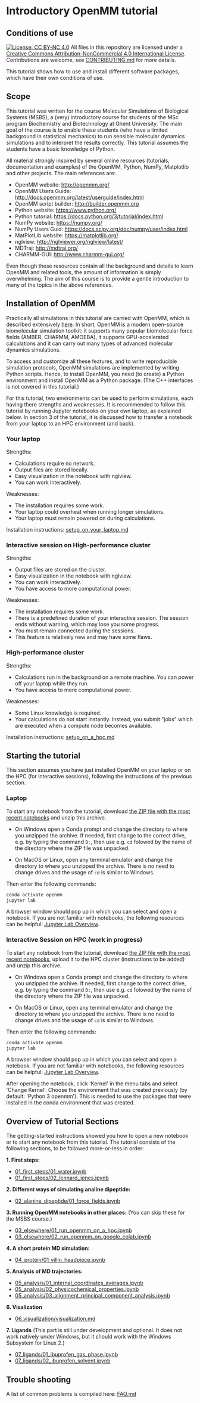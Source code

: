 # Introductory OpenMM tutorial

## Conditions of use

[![License: CC BY-NC 4.0](https://i.creativecommons.org/l/by-nc/4.0/88x31.png)](https://creativecommons.org/licenses/by-nc/4.0/)
All files in this repository are licensed under a [Creative Commons Attribution-NonCommercial 4.0 International License](http://creativecommons.org/licenses/by-nc/4.0/). Contributions are welcome, see [CONTRIBUTING.md](https://github.ugent.be/Py4Sci/.github/blob/main/CONTRIBUTING.md) for more details.

This tutorial shows how to use and install different software packages, which have their own conditions of use.


## Scope

This tutorial was written for the course Molecular Simulations of Biological Systems (MSBS), a (very) introductory course for students of the MSc program Biochemistry and Biotechnology at Ghent University.
The main goal of the course is to enable these students (who have a limited background in statistical mechanics) to run sensible molecular dynamics simulations and to interpret the results correctly.
This tutorial assumes the students have a basic knowledge of Python.

All material strongly inspired by several online resources (tutorials, documentation and examples) of the OpenMM, Python, NumPy, Matplotlib and other projects.
The main references are:

* OpenMM website: http://openmm.org/
* OpenMM Users Guide: http://docs.openmm.org/latest/userguide/index.html
* OpenMM script builder: http://builder.openmm.org
* Python website: https://www.python.org/
* Python tutorial: https://docs.python.org/3/tutorial/index.html
* NumPy website: https://numpy.org/
* NumPy Users Guid: https://docs.scipy.org/doc/numpy/user/index.html
* MatPlotLib website: https://matplotlib.org/
* nglview: http://nglviewer.org/nglview/latest/
* MDTraj: http://mdtraj.org/
* CHARMM-GUI: http://www.charmm-gui.org/

Even though these resources contain all the background and details to learn OpenMM and related tools, the amount of information is simply overwhelming.
The aim of this course is to provide a gentle introduction to many of the topics in the above references.

## Installation of OpenMM

Practically all simulations in this tutorial are carried with OpenMM, which is described extensively [here](http://docs.openmm.org/latest/userguide/library.html).
In short, OpenMM is a modern open-source biomolecular simulation toolkit: it supports many popular biomolecular force fields (AMBER, CHARMM, AMOEBA), it supports
GPU-accelerated calculations and it can carry out many types of advanced molecular dynamics simulations.

To access and customize all these features, and to write reproducible simulation protocols, OpenMM simulations are implemented by writing Python scripts.
Hence, to install OpenMM, you need (to create) a Python environment and install OpenMM as a Python package.
(The C++ interfaces is not covered in this tutorial.)

For this tutorial, two environments can be used to perform simulations, each having there strengths and weaknesses.
It is recommended to follow this tutorial by running Jupyter notebooks on your own laptop, as explained below.
In section 3 of the tutorial, it is discussed how to transfer a notebook from your laptop to an HPC environment (and back).

### Your laptop

Strengths:

- Calculations require no network.
- Output files are stored locally.
- Easy visualization in the notebook with nglview.
- You can work interactively.

Weaknesses:

- The installation requires some work.
- Your laptop could overheat when running longer simulations.
- Your laptop must remain powered on during calculations.

Installation instructions: [setup_on_your_laptop.md](setup_on_your_laptop.md)

### Interactive session on High-performance cluster

Strengths:

- Output files are stored on the cluster.
- Easy visualization in the notebook with nglview.
- You can work interactively.
- You have access to more computational power.

Weaknesses:

- The installation requires some work.
- There is a predefined duration of your interactive session. The session ends without warning, which may lose you some progress.
- You must remain connected during the sessions.
- This feature is relatively new and may have some flaws.

### High-performance cluster

Strengths:

- Calculations run in the background on a remote machine. You can power off your laptop while they run.
- You have access to more computational power.

Weaknesses:

- Some Linux knowledge is required.
- Your calculations do not start instantly.
  Instead, you submit "jobs" which are executed when a compute node becomes available.

Installation instructions: [setup_on_a_hpc.md](setup_on_a_hpc.md)


## Starting the tutorial

This section assumes you have just installed OpenMM on your laptop or on the HPC (for interactive sessions), following the instructions of the previous section.


### Laptop

To start any notebook from the tutorial, download [the ZIP file with the most recent notebooks](https://github.com/molmod/openmm-tutorial-msbs/archive/master.zip) and unzip this archive.

- On Windows open a Conda prompt and change the directory to where you unzipped the archive.
  If needed, first change to the correct drive, e.g. by typing the command `D:`, then use e.g. `cd` folowed by the name of the directory where the ZIP file was unpacked.

- On MacOS or Linux, open any terminal emulator and change the directory to where you unzipped the archive.
  There is no need to change drives and the usage of `cd` is similar to Windows.

Then enter the following commands:

```bash
conda activate openmm
jupyter lab
```

A browser window should pop up in which you can select and open a notebook. If
you are not familiar with notebooks, the following resources can be helpful:
[Jupyter Lab Overview](https://jupyterlab.readthedocs.io/en/stable/getting_started/overview.html).

### Interactive Session on HPC (work in progress)

To start any notebook from the tutorial, download [the ZIP file with the most recent notebooks](https://github.com/molmod/openmm-tutorial-msbs/archive/master.zip), upload it to the HPC cluster (instructions to be added) and unzip this archive.

- On Windows open a Conda prompt and change the directory to where you unzipped the archive.
  If needed, first change to the correct drive, e.g. by typing the command `D:`, then use e.g. `cd` folowed by the name of the directory where the ZIP file was unpacked.

- On MacOS or Linux, open any terminal emulator and change the directory to where you unzipped the archive.
  There is no need to change drives and the usage of `cd` is similar to Windows.

Then enter the following commands:

```bash
conda activate openmm
jupyter lab
```

A browser window should pop up in which you can select and open a notebook. If
you are not familiar with notebooks, the following resources can be helpful:
[Jupyter Lab Overview](https://jupyterlab.readthedocs.io/en/stable/getting_started/overview.html).

After opening the notebook, click 'Kernel' in the menu tabs and select 'Change Kernel'. Choose the environment that was created previously (by default: 'Python 3 openmm'). This is needed to use the packages that were installed in the conda environment that was created.

## Overview of Tutorial Sections

The getting-started instructions showed you how to open a new notebook or to start any notebook from this tutorial.
The tutorial consists of the following sections, to be followed more-or-less in order:

**1. First steps:**

- [01_first_steps/01_water.ipynb](01_first_steps/01_water.ipynb)
- [01_first_steps/02_lennard_jones.ipynb](01_first_steps/02_lennard_jones.ipynb)

**2. Different ways of simulating analine dipeptide:**

- [02_alanine_dipeptide/01_force_fields.ipynb](02_alanine_dipeptide/01_force_fields.ipynb)

**3. Running OpenMM notebooks in other places:** (You can skip these for the MSBS course.)

- [03_elsewhere/01_run_openmm_on_a_hpc.ipynb](03_elsewhere/01_run_openmm_on_a_hpc.ipynb)
- [03_elsewhere/02_run_openmm_on_google_colab.ipynb](03_elsewhere/02_run_openmm_on_google_colab.ipynb)

**4. A short protein MD simulation:**

- [04_protein/01_villin_headpiece.ipynb](04_protein/01_villin_headpiece.ipynb)

**5. Analysis of MD trajectories:**

- [05_analysis/01_internal_coordinates_averages.ipynb](05_analysis/01_internal_coordinates_averages.ipynb)
- [05_analysis/02_physicochemical_properties.ipynb](05_analysis/02_physicochemical_properties.ipynb)
- [05_analysis/03_alignment_principal_component_analysis.ipynb](05_analysis/03_alignment_principal_component_analysis.ipynb)

**6. Visalization**

- [06_visualization/visualization.md](06_visualization/visualization.md)

**7. Ligands** (This part is still under development and optional. It does not work natively under Windows, but it should work with the Windows Subsystem for Linux 2.)

- [07_ligands/01_ibuprofen_gas_phase.ipynb](07_ligands/01_ibuprofen_gas_phase.ipynb)
- [07_ligands/02_ibuprofen_solvent.ipynb](07_ligands/02_ibuprofen_solvent.ipynb)


## Trouble shooting

A list of common problems is compiled here: [FAQ.md](FAQ.md)
